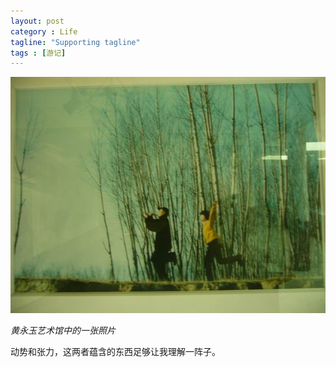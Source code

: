 ```yaml
---
layout: post
category : Life
tagline: "Supporting tagline"
tags : [游记]
---
```


<img src="/images/hyy.jpg" />

*黄永玉艺术馆中的一张照片*

动势和张力，这两者蕴含的东西足够让我理解一阵子。